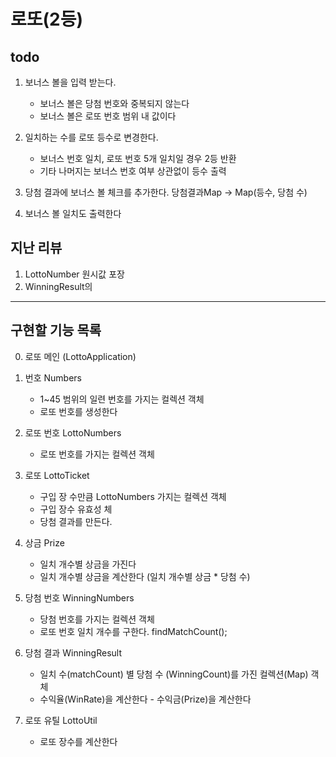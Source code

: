 # 로또(2등)

## todo 
1. 보너스 볼을 입력 받는다.
    - 보너스 볼은 당첨 번호와 중복되지 않는다
    - 보너스 볼은 로또 번호 범위 내 값이다
2. 일치하는 수를 로또 등수로 변경한다.
    - 보너스 번호 일치, 로또 번호 5개 일치일 경우 2등 반환
    - 기타 나머지는 보너스 번호 여부 상관없이 등수 출력
3. 당첨 결과에 보너스 볼 체크를 추가한다.
    당첨결과Map -> Map(등수, 당첨 수)

4. 보너스 볼 일치도 출력한다

## 지난 리뷰
1. LottoNumber<Integer> 원시값 포장
2. WinningResult의 


---
## 구현할 기능 목록
0. 로또 메인 (LottoApplication)
    
1. 번호 Numbers
    - 1~45 범위의 일련 번호를 가지는 컬렉션 객체
    - 로또 번호를 생성한다
    
2. 로또 번호 LottoNumbers 
    - 로또 번호를 가지는 컬렉션 객체
    
3. 로또 LottoTicket
    - 구입 장 수만큼 LottoNumbers 가지는 컬렉션 객체
    - 구입 장수 유효성 체
    + 당첨 결과를 만든다. 
    
4. 상금 Prize
    - 일치 개수별 상금을 가진다
    - 일치 개수별 상금을 계산한다 (일치 개수별 상금 * 당첨 수)         

5. 당첨 번호 WinningNumbers
    - 당첨 번호를 가지는 컬렉션 객체
    - 로또 번호 일치 개수를 구한다. findMatchCount();

6. 당첨 결과 WinningResult       
    - 일치 수(matchCount) 별 당첨 수 (WinningCount)를 가진 컬렉션(Map) 객체
    - 수익율(WinRate)을 계산한다
          - 수익금(Prize)을 계산한다
    
7. 로또 유틸 LottoUtil
    - 로또 장수를 계산한다
   
